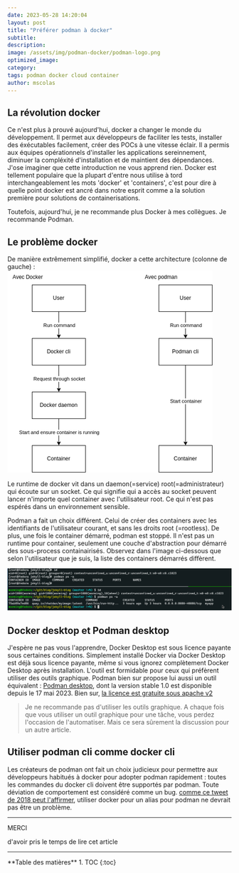 ```yaml
---
date: 2023-05-28 14:20:04
layout: post
title: "Préférer podman à docker"
subtitle:
description:
image: /assets/img/podman-docker/podman-logo.png
optimized_image:
category:
tags: podman docker cloud container
author: mscolas
---
```


## La révolution docker

Ce n'est plus à prouvé aujourd'hui, docker a changer le monde du développement. Il permet aux développeurs de faciliter les tests, installer des éxécutables facilement, créer des POCs à une vitesse éclair. Il a permis aux équipes opérationnels d'installer les applications sereinnement, diminuer la compléxité d'installation et de maintient des dépendances. J'ose imaginer que cette introduction ne vous apprend rien. Docker est tellement populaire que la plupart d'entre nous utilise à tord interchangeablement les mots 'docker' et 'containers', c'est pour dire à quelle point docker est ancré dans notre esprit comme a la solution première pour solutions de containerisations.

Toutefois, aujourd'hui, je ne recommande plus Docker à mes collègues. Je recommande Podman.

## Le problème docker

De manière extrêmement simplifié, docker a cette architecture (colonne de gauche) :
![dockerpodmanrun](/assets/img/podman-docker/podman-docker-run.png)

Le runtime de docker vit dans un daemon(=service) root(=administrateur) qui écoute sur un socket. Ce qui signifie qui a accès au socket peuvent lancer n'importe quel container avec l'utilisateur root. Ce qui n'est pas espérés dans un environnement sensible.

Podman a fait un choix différent. Celui de créer des containers avec les identifiants de l'utilisateur courant, et sans les droits root (=rootless). De plus, une fois le container démarré, podman est stoppé. Il n'est pas un runtime pour container, seulement une couche d'abstraction pour démarré des sous-process containairisés. Observez dans l'image ci-dessous que selon l'utilisateur que je suis, la liste des containers démarrés diffèrent.

![podmanps](/assets/img/podman-docker/podman-ps.png)

## Docker desktop et Podman desktop

J'espère ne pas vous l'apprendre, Docker Desktop est sous licence payante sous certaines conditions. Simplement installé Docker via Docker Desktop est déjà sous licence payante, même si vous ignorez complètement Docker Desktop après installation. L'outil est formidable pour ceux qui préfèrent utiliser des outils graphique. Podman bien sur propose lui aussi un outil équivalent : [Podman desktop](https://podman-desktop.io/), dont la version stable 1.0 est disponible depuis le 17 mai 2023. Bien sur, [la licence est gratuite sous apache v2](https://github.com/containers/podman-desktop/blob/main/LICENSE)

> Je ne recommande pas d'utiliser les outils graphique. A chaque fois que vous utiliser un outil graphique pour une tâche, vous perdez l'occasion de l'automatiser. Mais ce sera sûrement la discussion pour un autre article.

## Utiliser podman cli comme docker cli

Les créateurs de podman ont fait un choix judicieux pour permettre aux développeurs habitués à docker pour adopter podman rapidement : toutes les commandes du docker cli doivent être supportés par podman. Toute déviation de comportement est considéré comme un bug.
[comme ce tweet de 2018 peut l'affirmer](https://twitter.com/ialanmoran/status/1001671953571303425), utiliser docker pour un alias pour podman ne devrait pas être un problème.



---
<div class="gratitude">
    <span>MERCI</span>
    <p>d'avoir pris le temps de lire cet article</p>
</div>

---

<div id="toc"></div>
**Table des matières**
1. TOC
{:toc}

